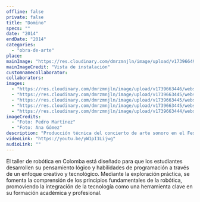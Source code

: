```yaml
---
offline: false
private: false
title: "Domino"
specs: ""
date: "2014"
endDate: "2014"
categories:  
  - "obra-de-arte"
place: 
mainImage: "https://res.cloudinary.com/dmrzmnjln/image/upload/v1739664956/website/projects/obra/kzxpsezbzdnsudrp7fkc.png"
mainImageCredit: "Vista de instalación"
customnamecollaborator: 
collaborators:
images:
  - "https://res.cloudinary.com/dmrzmnjln/image/upload/v1739663446/website/projects/obra/wwk8wuhvh2danfffwitm.jpg"
  - "https://res.cloudinary.com/dmrzmnjln/image/upload/v1739663445/website/projects/obra/fsomjf3bdeii0p2sxgsl.jpg"
  - "https://res.cloudinary.com/dmrzmnjln/image/upload/v1739663445/website/projects/obra/rbavoj2veq0pbcckgkgp.jpg"
  - "https://res.cloudinary.com/dmrzmnjln/image/upload/v1739663445/website/projects/obra/adpcfknmfdhcqhmhzugi.jpg"
  - "https://res.cloudinary.com/dmrzmnjln/image/upload/v1739663444/website/projects/obra/jk8lyz1ivpjqfylm18qm.jpg"
imageCredits:
  - "Foto: Pedro Martínez"
  - "Foto: Ana Gómez"
description: "Producción técnica del concierto de arte sonoro en el Festival XYZ."
videoLink: "https://youtu.be/yW1pI1Lijwg" 
audioLink: ""  
---
```

El taller de robótica en Colomba está diseñado para que los estudiantes desarrollen su pensamiento lógico y habilidades de programación a través de un enfoque creativo y tecnológico. Mediante la exploración práctica, se fomenta la comprensión de los principios fundamentales de la robótica, promoviendo la integración de la tecnología como una herramienta clave en su formación académica y profesional.

